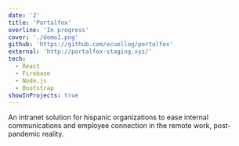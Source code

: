 ```yaml
---
date: '2'
title: 'Portalfox'
overline: 'In progress'
cover: './demo1.png'
github: 'https://github.com/ecuellog/portalfox'
external: 'http://portalfox-staging.xyz/'
tech:
  - React
  - Firebase
  - Node.js
  - Bootstrap
showInProjects: true
---
```


An intranet solution for hispanic organizations to ease internal communications and employee connection in the remote work, post-pandemic reality.
